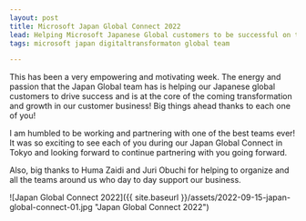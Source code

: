 ```yaml
---
layout: post
title: Microsoft Japan Global Connect 2022
lead: Helping Microsoft Japanese Global customers to be successful on their ride trough the cloud.
tags: microsoft japan digitaltransformaton global team

---
```



This has been a very empowering and motivating week. The energy and passion that the Japan Global team has is helping our Japanese global customers to drive success and is at the core of the coming transformation and growth in our customer business! Big things ahead thanks to each one of you!
 
I am humbled to be working and partnering with one of the best teams ever! It was so exciting to see each of you during our Japan Global Connect in Tokyo and looking forward to continue partnering with you going forward.
 
Also, big thanks to Huma Zaidi and Juri Obuchi for helping to organize and all the teams around us who day to day support our business.

![Japan Global Connect 2022]({{ site.baseurl }}/assets/2022-09-15-japan-global-connect-01.jpg "Japan Global Connect 2022")